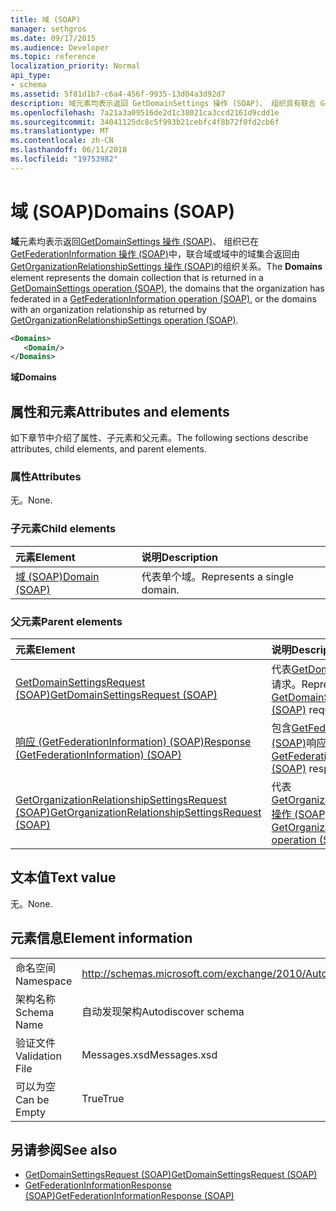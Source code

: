 ```yaml
---
title: 域 (SOAP)
manager: sethgros
ms.date: 09/17/2015
ms.audience: Developer
ms.topic: reference
localization_priority: Normal
api_type:
- schema
ms.assetid: 5f81d1b7-c6a4-456f-9935-13d04a3d92d7
description: 域元素均表示返回 GetDomainSettings 操作 (SOAP)、 组织具有联合 GetFederationInformation 操作 (SOAP) 中的域或与组织关系作为域中的域集合返回由 GetOrganizationRelationshipSettings 操作 (SOAP)。
ms.openlocfilehash: 7a21a3a09516de2d1c38021ca3ccd2161d9cdd1e
ms.sourcegitcommit: 34041125dc8c5f993b21cebfc4f8b72f0fd2cb6f
ms.translationtype: MT
ms.contentlocale: zh-CN
ms.lasthandoff: 06/11/2018
ms.locfileid: "19753982"
---
```

# <a name="domains-soap"></a><span data-ttu-id="5c374-103">域 (SOAP)</span><span class="sxs-lookup"><span data-stu-id="5c374-103">Domains (SOAP)</span></span>

<span data-ttu-id="5c374-104">**域**元素均表示返回[GetDomainSettings 操作 (SOAP)](getdomainsettings-operation-soap.md)、 组织已在[GetFederationInformation 操作 (SOAP)](getfederationinformation-operation-soap.md)中，联合域或域中的域集合返回由[GetOrganizationRelationshipSettings 操作 (SOAP)](getorganizationrelationshipsettings-operation-soap.md)的组织关系。</span><span class="sxs-lookup"><span data-stu-id="5c374-104">The **Domains** element represents the domain collection that is returned in a [GetDomainSettings operation (SOAP)](getdomainsettings-operation-soap.md), the domains that the organization has federated in a [GetFederationInformation operation (SOAP)](getfederationinformation-operation-soap.md), or the domains with an organization relationship as returned by [GetOrganizationRelationshipSettings operation (SOAP)](getorganizationrelationshipsettings-operation-soap.md).</span></span>
  
```XML
<Domains>
   <Domain/>
</Domains>
```

 <span data-ttu-id="5c374-105">**域**</span><span class="sxs-lookup"><span data-stu-id="5c374-105">**Domains**</span></span>
## <a name="attributes-and-elements"></a><span data-ttu-id="5c374-106">属性和元素</span><span class="sxs-lookup"><span data-stu-id="5c374-106">Attributes and elements</span></span>

<span data-ttu-id="5c374-107">如下章节中介绍了属性、子元素和父元素。</span><span class="sxs-lookup"><span data-stu-id="5c374-107">The following sections describe attributes, child elements, and parent elements.</span></span>
  
### <a name="attributes"></a><span data-ttu-id="5c374-108">属性</span><span class="sxs-lookup"><span data-stu-id="5c374-108">Attributes</span></span>

<span data-ttu-id="5c374-109">无。</span><span class="sxs-lookup"><span data-stu-id="5c374-109">None.</span></span>
  
### <a name="child-elements"></a><span data-ttu-id="5c374-110">子元素</span><span class="sxs-lookup"><span data-stu-id="5c374-110">Child elements</span></span>

|<span data-ttu-id="5c374-111">**元素**</span><span class="sxs-lookup"><span data-stu-id="5c374-111">**Element**</span></span>|<span data-ttu-id="5c374-112">**说明**</span><span class="sxs-lookup"><span data-stu-id="5c374-112">**Description**</span></span>|
|:-----|:-----|
|[<span data-ttu-id="5c374-113">域 (SOAP)</span><span class="sxs-lookup"><span data-stu-id="5c374-113">Domain (SOAP)</span></span>](domain-soap.md) <br/> |<span data-ttu-id="5c374-114">代表单个域。</span><span class="sxs-lookup"><span data-stu-id="5c374-114">Represents a single domain.</span></span>  <br/> |
   
### <a name="parent-elements"></a><span data-ttu-id="5c374-115">父元素</span><span class="sxs-lookup"><span data-stu-id="5c374-115">Parent elements</span></span>

|<span data-ttu-id="5c374-116">**元素**</span><span class="sxs-lookup"><span data-stu-id="5c374-116">**Element**</span></span>|<span data-ttu-id="5c374-117">**说明**</span><span class="sxs-lookup"><span data-stu-id="5c374-117">**Description**</span></span>|
|:-----|:-----|
|[<span data-ttu-id="5c374-118">GetDomainSettingsRequest (SOAP)</span><span class="sxs-lookup"><span data-stu-id="5c374-118">GetDomainSettingsRequest (SOAP)</span></span>](getdomainsettingsrequest-soap.md) <br/> |<span data-ttu-id="5c374-119">代表[GetDomainSettings 操作 (SOAP)](getdomainsettings-operation-soap.md)请求。</span><span class="sxs-lookup"><span data-stu-id="5c374-119">Represents a [GetDomainSettings operation (SOAP)](getdomainsettings-operation-soap.md) request.</span></span>  <br/> |
|[<span data-ttu-id="5c374-120">响应 (GetFederationInformation) (SOAP)</span><span class="sxs-lookup"><span data-stu-id="5c374-120">Response (GetFederationInformation) (SOAP)</span></span>](response-getfederationinformationsoap.md) <br/> |<span data-ttu-id="5c374-121">包含[GetFederationInformation 操作 (SOAP)](getfederationinformation-operation-soap.md)响应的信息。</span><span class="sxs-lookup"><span data-stu-id="5c374-121">Contains the [GetFederationInformation operation (SOAP)](getfederationinformation-operation-soap.md) response information.</span></span>  <br/> |
|[<span data-ttu-id="5c374-122">GetOrganizationRelationshipSettingsRequest (SOAP)</span><span class="sxs-lookup"><span data-stu-id="5c374-122">GetOrganizationRelationshipSettingsRequest (SOAP)</span></span>](getorganizationrelationshipsettingsrequest-soap.md) <br/> |<span data-ttu-id="5c374-123">代表[GetOrganizationRelationshipSettings 操作 (SOAP)](getorganizationrelationshipsettings-operation-soap.md)请求。</span><span class="sxs-lookup"><span data-stu-id="5c374-123">Represents a [GetOrganizationRelationshipSettings operation (SOAP)](getorganizationrelationshipsettings-operation-soap.md) request.</span></span>  <br/> |
   
## <a name="text-value"></a><span data-ttu-id="5c374-124">文本值</span><span class="sxs-lookup"><span data-stu-id="5c374-124">Text value</span></span>

<span data-ttu-id="5c374-125">无。</span><span class="sxs-lookup"><span data-stu-id="5c374-125">None.</span></span>
  
## <a name="element-information"></a><span data-ttu-id="5c374-126">元素信息</span><span class="sxs-lookup"><span data-stu-id="5c374-126">Element information</span></span>

|||
|:-----|:-----|
|<span data-ttu-id="5c374-127">命名空间</span><span class="sxs-lookup"><span data-stu-id="5c374-127">Namespace</span></span>  <br/> |http://schemas.microsoft.com/exchange/2010/Autodiscover  <br/> |
|<span data-ttu-id="5c374-128">架构名称</span><span class="sxs-lookup"><span data-stu-id="5c374-128">Schema Name</span></span>  <br/> |<span data-ttu-id="5c374-129">自动发现架构</span><span class="sxs-lookup"><span data-stu-id="5c374-129">Autodiscover schema</span></span>  <br/> |
|<span data-ttu-id="5c374-130">验证文件</span><span class="sxs-lookup"><span data-stu-id="5c374-130">Validation File</span></span>  <br/> |<span data-ttu-id="5c374-131">Messages.xsd</span><span class="sxs-lookup"><span data-stu-id="5c374-131">Messages.xsd</span></span>  <br/> |
|<span data-ttu-id="5c374-132">可以为空</span><span class="sxs-lookup"><span data-stu-id="5c374-132">Can be Empty</span></span>  <br/> |<span data-ttu-id="5c374-133">True</span><span class="sxs-lookup"><span data-stu-id="5c374-133">True</span></span>  <br/> |
   
## <a name="see-also"></a><span data-ttu-id="5c374-134">另请参阅</span><span class="sxs-lookup"><span data-stu-id="5c374-134">See also</span></span>

- [<span data-ttu-id="5c374-135">GetDomainSettingsRequest (SOAP)</span><span class="sxs-lookup"><span data-stu-id="5c374-135">GetDomainSettingsRequest (SOAP)</span></span>](getdomainsettingsrequest-soap.md)  
- [<span data-ttu-id="5c374-136">GetFederationInformationResponse (SOAP)</span><span class="sxs-lookup"><span data-stu-id="5c374-136">GetFederationInformationResponse (SOAP)</span></span>](getfederationinformationresponse-soap.md)

